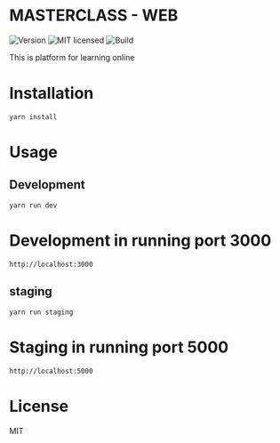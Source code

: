 # MASTERCLASS - WEB

  ![Version](https://img.shields.io/npm/v/npm.svg)
  ![MIT licensed](https://img.shields.io/badge/license-MIT-blue.svg)
  ![Build](https://img.shields.io/vso/build/larsbrinkhoff/953a34b9-5966-4923-a48a-c41874cfb5f5/1.svg)

  This is platform for learning online  
# Installation
```
yarn install
```
# Usage
## Development
```
yarn run dev
```
# Development in running port 3000
```
http://localhost:3000
```
## staging

```
yarn run staging
```
# Staging in running port 5000
```
http://localhost:5000
```
# License
MIT

